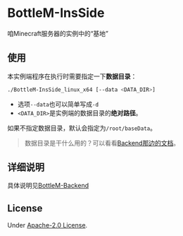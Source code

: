 # BottleM-InsSide
咱Minecraft服务器的实例中的“基地”

## 使用

本实例端程序在执行时需要指定一下**数据目录**：

```bash
./BottleM-InsSide_linux_x64 [--data <DATA_DIR>]  
```

* 选项`--data`也可以简单写成`-d`
* `<DATA_DIR>`是实例端的数据目录的**绝对路径**。

如果不指定数据目录，默认会指定为`/root/baseData`。

> 数据目录是干什么用的？可以看看[Backend那边的文档](https://github.com/Bottle-M/BottleM-Backend/blob/main/README.md#部署实例端insside程序)。

## 详细说明

具体说明见[BottleM-Backend](https://github.com/SomeBottle/BottleM-Backend)  

## License

Under [Apache-2.0 License](./LICENSE).
